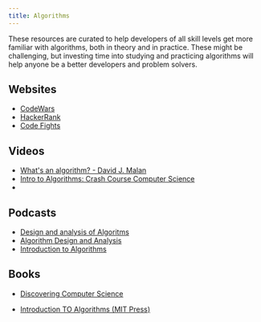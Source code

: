 ```yaml
---
title: Algorithms
---
```


These resources are curated to help developers of all skill levels get more familiar with algorithms, both in theory and in practice. These might be challenging, but investing time into studying and practicing algorithms will help anyone be a better developers and problem solvers.

## Websites

* [CodeWars](https://www.codewars.com/dashboard)
* [HackerRank](https://www.hackerrank.com/dashboard)
* [Code Fights](https://codefights.com/)

## Videos

* [What's an algorithm? - David J. Malan](https://www.youtube.com/watch?v=6hfOvs8pY1k)
* [Intro to Algorithms: Crash Course Computer Science](https://www.youtube.com/watch?v=rL8X2mlNHPM)
*

## Podcasts

* [Design and analysis of Algoritms](https://player.fm/series/design-and-analysis-of-algorithms-fall-2008)
* [Algorithm Design and Analysis](https://player.fm/series/algorithm-design-and-analysis)
* [Introduction to Algorithms](https://player.fm/series/introduction-to-algorithms-2011)

## Books

* [Discovering Computer Science](https://www.amazon.com/Discovering-Computer-Science-Interdisciplinary-Programming-ebook/dp/B010ACY1QG/ref=mt_kindle?_encoding=UTF8&me=&dpID=614f7vV6UGL&preST=_SY445_QL70_&dpSrc=detail)

* [Introduction TO Algorithms (MIT Press)](https://www.amazon.com/Introduction-Algorithms-Press-Thomas-Cormen-ebook/dp/B007CNRCAO/ref=mt_kindle?_encoding=UTF8&me=&dpID=51fgDX37U7L&preST=_SX342_QL70_&dpSrc=detail)
